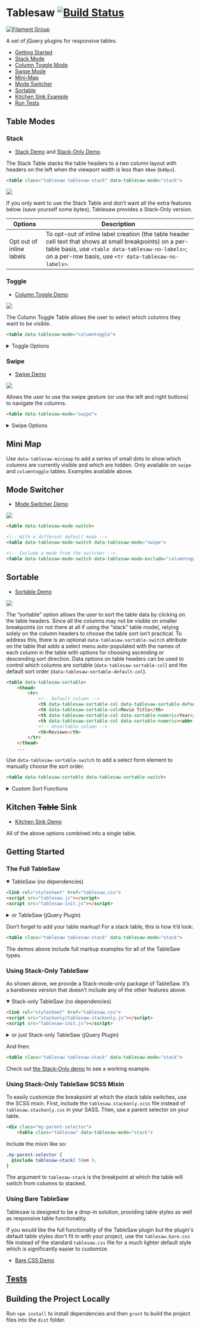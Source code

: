 # Tablesaw [![Build Status](https://img.shields.io/travis/filamentgroup/tablesaw/master.svg)](https://travis-ci.org/filamentgroup/tablesaw)

[![Filament Group](http://filamentgroup.com/images/fg-logo-positive-sm-crop.png) ](http://www.filamentgroup.com/)

A set of jQuery plugins for responsive tables.

* [Getting Started](#getting-started)
* [Stack Mode](#stack)
* [Column Toggle Mode](#toggle)
* [Swipe Mode](#swipe)
* [Mini-Map](#mini-map)
* [Mode Switcher](#mode-switcher)
* [Sortable](#sortable)
* [Kitchen Sink Example](http://filamentgroup.github.io/tablesaw/demo/kitchensink.html)
* [Run Tests](http://filamentgroup.github.io/tablesaw/test/tablesaw.html)

## Table Modes

### Stack

* [Stack Demo](http://filamentgroup.github.io/tablesaw/demo/stack.html) and [Stack-Only Demo](http://filamentgroup.github.io/tablesaw/demo/stackonly.html)

The Stack Table stacks the table headers to a two column layout with headers on the left when the viewport width is less than `40em` (`640px`).

```html
<table class="tablesaw tablesaw-stack" data-tablesaw-mode="stack">
```

![](docs/stack.gif)

If you only want to use the Stack Table and don’t want all the extra features below (save yourself some bytes), Tablesaw provides a Stack-Only version.

| Options | Description |
| --- | --- |
| Opt out of inline labels | To opt-out of inline label creation (the table header cell text that shows at small breakpoints) on a per-table basis, use `<table data-tablesaw-no-labels>`; on a per-row basis, use `<tr data-tablesaw-no-labels>`. |

### Toggle

* [Column Toggle Demo](http://filamentgroup.github.io/tablesaw/demo/toggle.html)

![](docs/columntoggle-minimap.gif)

The Column Toggle Table allows the user to select which columns they want to be visible.

```html
<table data-tablesaw-mode="columntoggle">
```

<details>
<summary>Toggle Options</summary>

#### Prioritize Columns

Table headers must have a `data-tablesaw-priority` attribute to be eligible to toggle. `data-tablesaw-priority` is a numeric value from 1 to 6, which determine default breakpoints at which a column will show. The breakpoint defaults are:

```html
<th data-tablesaw-priority="persist"><!-- Not eligible for toggle, always shows --></th>
<th data-tablesaw-priority="1"><!-- Shows at (min-width: 20em) (320px) --></th>
<th data-tablesaw-priority="2"><!-- Shows at (min-width: 30em) (480px) --></th>
<th data-tablesaw-priority="3"><!-- Shows at (min-width: 40em) (640px) --></th>
<th data-tablesaw-priority="4"><!-- Shows at (min-width: 50em) (800px) --></th>
<th data-tablesaw-priority="5"><!-- Shows at (min-width: 60em) (960px) --></th>
<th data-tablesaw-priority="6"><!-- Shows at (min-width: 70em) (1120px) --></th>
```

Keep in mind that the priorities are not exclusive—multiple columns can reuse the same priority value.

#### Add a Mini-Map

The little dots that appear next to the column toggle popup.

```html
<table data-tablesaw-mode="columntoggle" data-tablesaw-minimap>
```

</details>

### Swipe

* [Swipe Demo](http://filamentgroup.github.io/tablesaw/demo/swipe.html)

![](docs/swipe-minimap.gif)

Allows the user to use the swipe gesture (or use the left and right buttons) to navigate the columns.

```html
<table data-tablesaw-mode="swipe">
```

<details>
<summary>Swipe Options</summary>

Columns also respect the `data-tablesaw-priority="persist"` attribute.

```html
<th data-tablesaw-priority="persist"><!-- Always shows --></th>
```

#### Add a Mini-Map

The little dots that appear next to the column toggle popup.

```html
<table data-tablesaw-mode="swipe" data-tablesaw-minimap>
```

#### All columns visible class

Tablesaw also exposes a `tablesaw-all-cols-visible` class that is toggled on when all of the table columns are visible (and off when not). You can use this in CSS to hide the minimap if needed.

#### Advanced: Configure Swipe Thresholds

Add a Tablesaw `config` object after including the Tablesaw JavaScript.

```js
Tablesaw.config = {
  swipe: {
    horizontalThreshold: 15,
    verticalThreshold: 20
  }
};
```

* [Configure Swipe Threshold Demo](http://filamentgroup.github.io/tablesaw/demo/swipe-config.html)

</details>

## Mini Map

Use `data-tablesaw-minimap` to add a series of small dots to show which columns are currently visible and which are hidden. Only available on `swipe` and `columntoggle` tables. Examples available above.

## Mode Switcher

* [Mode Switcher Demo](http://filamentgroup.github.io/tablesaw/demo/modeswitch.html)

![](docs/mode-switch.gif)

```html
<table data-tablesaw-mode-switch>

<!-- With a different default mode -->
<table data-tablesaw-mode-switch data-tablesaw-mode="swipe">

<!-- Exclude a mode from the switcher -->
<table data-tablesaw-mode-switch data-tablesaw-mode-exclude="columntoggle">
```


## Sortable

* [Sortable Demo](http://filamentgroup.github.io/tablesaw/demo/sort.html)

![](docs/sortable.png)

The “sortable” option allows the user to sort the table data by clicking on the table headers. Since all the columns may not be visible on smaller breakpoints (or not there at all if using the “stack” table mode), relying solely on the column headers to choose the table sort isn’t practical. To address this, there is an optional `data-tablesaw-sortable-switch` attribute on the table that adds a select menu auto-populated with the names of each column in the table with options for choosing ascending or descending sort direction. Data options on table headers can be used to control which columns are sortable (`data-tablesaw-sortable-col`) and the default sort order (`data-tablesaw-sortable-default-col`).

```html
<table data-tablesaw-sortable>
    <thead>
        <tr>
            <!-- Default column -->
            <th data-tablesaw-sortable-col data-tablesaw-sortable-default-col>Rank</th>
            <th data-tablesaw-sortable-col>Movie Title</th>
            <th data-tablesaw-sortable-col data-sortable-numeric>Year</th>
            <th data-tablesaw-sortable-col data-sortable-numeric><abbr title="Rotten Tomato Rating">Rating</abbr></th>
            <!-- Unsortable column -->
            <th>Reviews</th>
        </tr>
    </thead>
    ...
```

Use `data-tablesaw-sortable-switch` to add a select form element to manually choose the sort order.

```html
<table data-tablesaw-sortable data-tablesaw-sortable-switch>
```

<details>
<summary>Custom Sort Functions</summary>

Tablesaw provides two methods of sorting built-in: string and numeric. To use numeric sort, use the `data-sortable-numeric` class as shown in the above sorting markup example. Otherwise, tablesaw uses a case insensitive string sort.

All other types of sorting must use a Custom Sort function on the individual columns ([working example](http://filamentgroup.github.io/tablesaw/demo/sort-custom.html)). In the contrived example below, we want to sort full dates (e.g. `12/02/2014`) just on the year.

```
// Add a data function to the table header cell
$( "th#custom-sort" ).data( "tablesaw-sort", function( ascending ) {
    // return a function
    return function( a, b ) {
        // use a.cell and b.cell for cell values
        var dateA = a.cell.split( "/" ),
            dateB = b.cell.split( "/" ),
            yearA = parseInt( dateA[ 2 ], 10 ),
            yearB = parseInt( dateB[ 2 ], 10 );

        if( ascending ) {
            return yearA >= yearB ? 1 : -1;
        } else { // descending
            return yearA < yearB ? 1 : -1;
        }
    };
});
```

</details>

## Kitchen ~~Table~~ Sink

* [Kitchen Sink Demo](http://filamentgroup.github.io/tablesaw/demo/kitchensink.html)

All of the above options combined into a single table.

## Getting Started

### The Full TableSaw

<details open>
<summary>TableSaw (no dependencies)</summary>

```html
<link rel="stylesheet" href="tablesaw.css">
<script src="tablesaw.js"></script>
<script src="tablesaw-init.js"></script>
```

</details>

<details>
<summary>or TableSaw (jQuery Plugin)</summary>

```html
<link rel="stylesheet" href="tablesaw.css">
<!-- load your own jQuery -->
<script src="jquery.js"></script>
<script src="tablesaw.jquery.js"></script>
<script src="tablesaw-init.js"></script>
```

</details>

Don’t forget to add your table markup! For a stack table, this is how it’d look: 

```html
<table class="tablesaw tablesaw-stack" data-tablesaw-mode="stack">
```

The demos above include full markup examples for all of the TableSaw types.


### Using Stack-Only TableSaw

As shown above, we provide a Stack-mode-only package of TableSaw. It’s a barebones version that doesn’t include any of the other features above.

<details open>
<summary>Stack-only TableSaw (no dependencies)</summary>

```html
<link rel="stylesheet" href="tablesaw.css">
<script src="stackonly/tablesaw.stackonly.js"></script>
<script src="tablesaw-init.js"></script>
```

</details>

<details>
<summary>or just Stack-only TableSaw (jQuery Plugin)</summary>

```html
<link rel="stylesheet" href="tablesaw.css">
<!-- load your own jQuery -->
<script src="jquery.js"></script>
<script src="stackonly/tablesaw.stackonly.jquery.js"></script>
<script src="tablesaw-init.js"></script>
```

</details>

And then:

```html
<table class="tablesaw tablesaw-stack" data-tablesaw-mode="stack">
```

Check out [the Stack-Only demo](http://filamentgroup.github.io/tablesaw/demo/stackonly.html) to see a working example.

### Using Stack-Only TableSaw SCSS Mixin

To easily customize the breakpoint at which the stack table switches, use the SCSS mixin.  First, include the `tablesaw.stackonly.scss` file instead of `tablesaw.stackonly.css` in your SASS. Then, use a parent selector on your table.

```html
<div class="my-parent-selector">
    <table class="tablesaw" data-tablesaw-mode="stack">
```

Include the mixin like so:

```scss
.my-parent-selector {
  @include tablesaw-stack( 50em );
}
```

The argument to `tablesaw-stack` is the breakpoint at which the table will switch from columns to stacked.

### Using Bare TableSaw 

Tablesaw is designed to be a drop-in solution, providing table styles as well as responsive table functionality.

If you would like the full functionality of the TableSaw plugin but the plugin's default table styles don't fit in with your project, use the `tablesaw.bare.css` file instead of the standard `tablesaw.css` file for a much lighter default style which is significantly easier to customize.

* [Bare CSS Demo](http://filamentgroup.github.io/tablesaw/demo/bare.html)

## [Tests](http://filamentgroup.github.io/tablesaw/test/tablesaw.html)

## Building the Project Locally

Run `npm install` to install dependencies and then `grunt` to build the project files into the `dist` folder.

